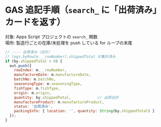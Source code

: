 # GAS 追記手順（`search_` に「出荷済み」カードを返す）
対象: Apps Script プロジェクトの `search_` 関数  
場所: 製造行ごとの在庫/未処理を push している for ループの末尾

```js
// ---- 出荷済み（合計）
// logs.byRow[m.__rowNumber].shippedTotal が集計済み
if (by.shippedTotal > 0) {
  out.push({
    rowIndex: m.__rowNumber,
    manufactureDate: m.manufactureDate,
    batchNo: m.batchNo,
    seasoningType: m.seasoningType,
    fishType: m.fishType,
    origin: m.origin,
    quantity: by.shippedTotal,            // 出荷合計
    manufactureProduct: m.manufactureProduct,
    status: '出荷済み',
    packingInfo: { location: '', quantity: String(by.shippedTotal) }
  });
}
```
